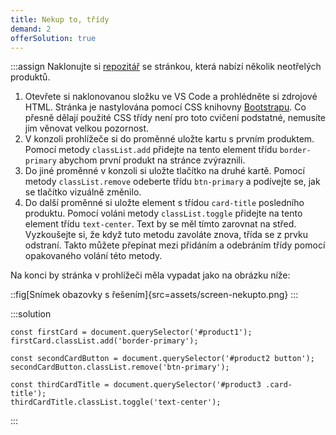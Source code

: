 ```yaml
---
title: Nekup to, třídy
demand: 2
offerSolution: true
---
```


:::assign
Naklonujte si [repozitář](https://github.com/Czechitas-podklady-WEB/nekupto-zadani) se stránkou, která nabízí několik neotřelých produktů.

1. Otevřete si naklonovanou složku ve VS Code a prohlédněte si zdrojové HTML. Stránka je nastylována pomocí CSS knihovny [Bootstrapu](https://getbootstrap.com). Co přesně dělají použité CSS třídy není pro toto cvičení podstatné, nemusíte jim věnovat velkou pozornost.
1. V konzoli prohlížeče si do proměnné uložte kartu s prvním produktem. Pomocí metody `classList.add` přidejte na tento element třídu `border-primary` abychom první produkt na stránce zvýraznili.
1. Do jiné proměnné v konzoli si uložte tlačítko na druhé kartě. Pomocí metody `classList.remove` odeberte třídu `btn-primary` a podívejte se, jak se tlačítko vizuálně změnilo.
1. Do další proměnné si uložte element s třídou `card-title` posledního produktu. Pomocí voláni metody `classList.toggle` přidejte na tento element třídu `text-center`. Text by se měl tímto zarovnat na střed. Vyzkoušejte si, že když tuto metodu zavoláte znova, třída se z prvku odstraní. Takto můžete přepínat mezi přidáním a odebráním třídy pomocí opakovaného volání této metody.

Na konci by stránka v prohlížeči měla vypadat jako na obrázku níže:

::fig[Snímek obazovky s řešením]{src=assets/screen-nekupto.png}
:::

:::solution

```
const firstCard = document.querySelector('#product1');
firstCard.classList.add('border-primary');

const secondCardButton = document.querySelector('#product2 button');
secondCardButton.classList.remove('btn-primary');

const thirdCardTitle = document.querySelector('#product3 .card-title');
thirdCardTitle.classList.toggle('text-center');
```

:::

